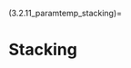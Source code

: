 (3.2.11_paramtemp_stacking)=
# Stacking

<!-- Stacking is an advanced feature of NeuroMiner that takes multiple
learned decision values, combines them, and then learns again from this
meta-information (see
[wiki](https://en.wikipedia.org/wiki/Ensemble_learning#Stacking)). This
technique has provided better solutions than using single models to
learn the classification or regression problem. Stacking can be done in
NeuroMiner if you have different data modalities (e.g., you can learn
from clinical and neuroimaging separately and then stack the learners)
or if you have run separate analyses on one (or more) modalities (e.g.,
if you run a linear SVM and then a non-linear SVM and then combine the
learned models).

If you have more than one modality or have run separate analyses on the
same data, then an option will appear in the \"Define parameter
template\" menu entitled \"1: Define meta-learning/stacking options\".

1 : Activating stacking using prediction generated by other analyses \[
\]\
2 : Select 1st-level analyses to provide features to stacker \[
selected: \]\
3 : Define feature names \[ \] 4 : Extract predictions from \...

**1: Activating stacking using prediction generated by other analyses**
Turn stacking on or off.

**2 : Select 1st-level analyses to provide features to stacker** Of the
analyses that have been conducted, select the models that you want to
stack.

**3 : Define feature names \[ Var 'feats'\]** Optionally define feature
names for each of the models that you want to stack.

**4 : Extract predictions from \...** This gives the option to extract
predictions from either the CV1 training data or the CV1 test data (the
default). If CV1 test data is used, the higher-level algorithms should
not be combined with wrappers because of overfitting. Cross-CV
probabilistic feature extraction is helpful in this regard to prevent
overfitting.

Once stacking is turned on and these options are defined, then all
parameter settings now relate to the stacked models (e.g., all the
preprocessing and training settings). These settings will need to be
changed because the data inputs are now the decision scores for each of
the models (i.e., you'll have to change the preprocessing accordingly).
Then you can return to the main menu, initialize the stacking models,
and train as normal. The results will then relate to the stacked models
rather than the original data.

It's important to note that the results now pertain to the decision
scores of the stacked models and therefore the interpretation of results
is based on the models and not the original data (i.e., you can see how
one model performed over another, but not information related to the
individual variables).

Please note, that stacking does not work with external validation data. -->
